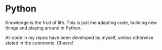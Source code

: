 # Python
Knowledge is the fruit of life. This is just me adapting code, building new things and playing around in Python.

All code in my repos have been developed by myself, unless otherwise stated in the comments. 
Cheers!
